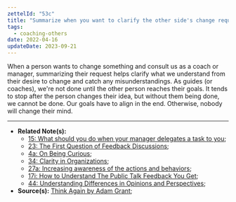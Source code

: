 ```yaml
---
zettelId: "53c"
title: "Summarize when you want to clarify the other side's change request"
tags:
  - coaching-others
date: 2022-04-16
updateDate: 2023-09-21
---
```


When a person wants to change something and consult us as a coach or manager, summarizing their request helps clarify what we understand from their desire to change and catch any misunderstandings. As guides (or coaches), we're not done until the other person reaches their goals. It tends to stop after the person changes their idea, but without them being done, we cannot be done. Our goals have to align in the end. Otherwise, nobody will change their mind.

---

- **Related Note(s):**
  - [15: What should you do when your manager delegates a task to you](/notes/15/);
  - [23: The First Question of Feedback Discussions](/notes/23/);
  - [4a: On Being Curious](/notes/4a/);
  - [34: Clarity in Organizations](/notes/34/);
  - [27a: Increasing awareness of the actions and behaviors](/notes/27a/);
  - [17i: How to Understand The Public Talk Feedback You Get](/notes/17i/);
  - [44: Understanding Differences in Opinions and Perspectives](/notes/44/);
- **Source(s):** [Think Again by Adam Grant](/books/think-again-by-adam-grant-book-summary-review-and-notes/);
